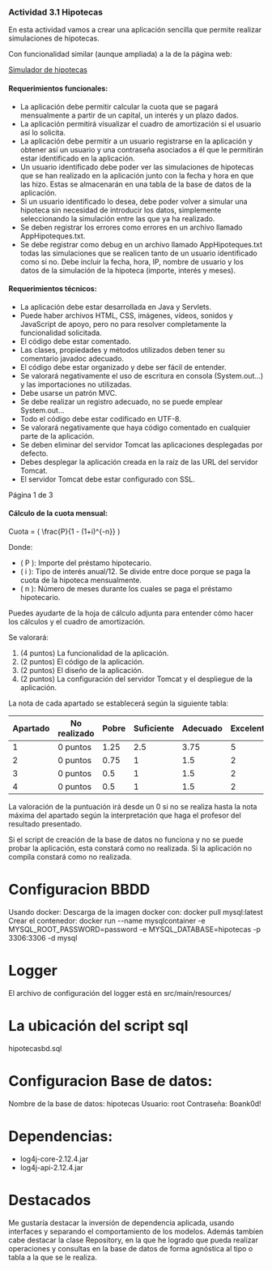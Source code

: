 ### Actividad 3.1 Hipotecas

En esta actividad vamos a crear una aplicación sencilla que permite realizar simulaciones de hipotecas.

Con funcionalidad similar (aunque ampliada) a la de la página web:

[Simulador de hipotecas](https://www.abanfin.com/?tit=simulador-de-hipotecas-cuota-y-cuadro-de-amortizacion-&name=Simuladores&fid=cf0bcar)

#### Requerimientos funcionales:
- La aplicación debe permitir calcular la cuota que se pagará mensualmente a partir de un capital, un interés y un plazo dados.
- La aplicación permitirá visualizar el cuadro de amortización si el usuario así lo solicita.
- La aplicación debe permitir a un usuario registrarse en la aplicación y obtener así un usuario y una contraseña asociados a él que le permitirán estar identificado en la aplicación.
- Un usuario identificado debe poder ver las simulaciones de hipotecas que se han realizado en la aplicación junto con la fecha y hora en que las hizo. Estas se almacenarán en una tabla de la base de datos de la aplicación.
- Si un usuario identificado lo desea, debe poder volver a simular una hipoteca sin necesidad de introducir los datos, simplemente seleccionando la simulación entre las que ya ha realizado.
- Se deben registrar los errores como errores en un archivo llamado AppHipoteques.txt.
- Se debe registrar como debug en un archivo llamado AppHipoteques.txt todas las simulaciones que se realicen tanto de un usuario identificado como si no. Debe incluir la fecha, hora, IP, nombre de usuario y los datos de la simulación de la hipoteca (importe, interés y meses).

#### Requerimientos técnicos:
- La aplicación debe estar desarrollada en Java y Servlets.
- Puede haber archivos HTML, CSS, imágenes, vídeos, sonidos y JavaScript de apoyo, pero no para resolver completamente la funcionalidad solicitada.
- El código debe estar comentado.
- Las clases, propiedades y métodos utilizados deben tener su comentario javadoc adecuado.
- El código debe estar organizado y debe ser fácil de entender.
- Se valorará negativamente el uso de escritura en consola (System.out...) y las importaciones no utilizadas.
- Debe usarse un patrón MVC.
- Se debe realizar un registro adecuado, no se puede emplear System.out...
- Todo el código debe estar codificado en UTF-8.
- Se valorará negativamente que haya código comentado en cualquier parte de la aplicación.
- Se deben eliminar del servidor Tomcat las aplicaciones desplegadas por defecto.
- Debes desplegar la aplicación creada en la raíz de las URL del servidor Tomcat.
- El servidor Tomcat debe estar configurado con SSL.

Página 1 de 3

#### Cálculo de la cuota mensual:

Cuota = \( \frac{P}{1 - (1+i)^{-n}} \)

Donde:
- \( P \): Importe del préstamo hipotecario.
- \( i \): Tipo de interés anual/12. Se divide entre doce porque se paga la cuota de la hipoteca mensualmente.
- \( n \): Número de meses durante los cuales se paga el préstamo hipotecario.

Puedes ayudarte de la hoja de cálculo adjunta para entender cómo hacer los cálculos y el cuadro de amortización.

Se valorará:
1. (4 puntos) La funcionalidad de la aplicación.
2. (2 puntos) El código de la aplicación.
3. (2 puntos) El diseño de la aplicación.
4. (2 puntos) La configuración del servidor Tomcat y el despliegue de la aplicación.

La nota de cada apartado se establecerá según la siguiente tabla:

| Apartado | No realizado | Pobre | Suficiente | Adecuado | Excelente |
|----------|---------------|-------|------------|----------|-----------|
| 1        | 0 puntos      | 1.25  | 2.5        | 3.75     | 5         |
| 2        | 0 puntos      | 0.75  | 1          | 1.5      | 2         |
| 3        | 0 puntos      | 0.5   | 1          | 1.5      | 2         |
| 4        | 0 puntos      | 0.5   | 1          | 1.5      | 2         |

La valoración de la puntuación irá desde un 0 si no se realiza hasta la nota máxima del apartado según la interpretación que haga el profesor del resultado presentado.

Si el script de creación de la base de datos no funciona y no se puede probar la aplicación, esta constará como no realizada. Si la aplicación no compila constará como no realizada.


# Configuracion BBDD

Usando docker:
Descarga de la imagen docker con: docker pull mysql:latest
Crear el contenedor: docker run --name mysqlcontainer -e MYSQL_ROOT_PASSWORD=password -e MYSQL_DATABASE=hipotecas -p 3306:3306 -d mysql


# Logger

El archivo de configuración del logger está en src/main/resources/


# La ubicación del script sql

hipotecasbd.sql


# Configuracion Base de datos:

Nombre de la base de datos: hipotecas
Usuario: root
Contraseña: Boank0d!

# Dependencias:

- log4j-core-2.12.4.jar
- log4j-api-2.12.4.jar

# Destacados

Me gustaría destacar la inversión de dependencia aplicada, usando interfaces y separando el comportamiento de los modelos.
Además tambíen cabe destacar la clase Repository, en la que he logrado que pueda realizar operaciones y consultas en la base de datos de forma agnóstica al tipo o tabla a la que se le realiza.
